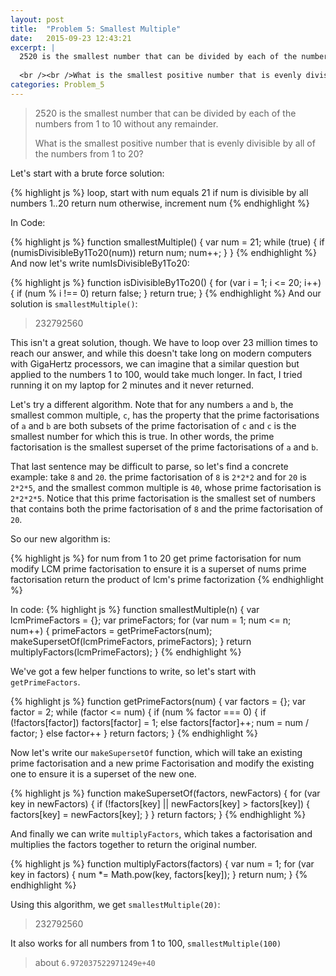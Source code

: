 ```yaml
---
layout: post
title:  "Problem 5: Smallest Multiple"
date:   2015-09-23 12:43:21
excerpt: |
  2520 is the smallest number that can be divided by each of the numbers from 1 to 10 without any remainder.
  
  <br /><br />What is the smallest positive number that is evenly divisible by all of the numbers from 1 to 20?
categories: Problem_5
---
```


> 2520 is the smallest number that can be divided by each of the numbers from 1 to 10 without any remainder.
> 
> What is the smallest positive number that is evenly divisible by all of the numbers from 1 to 20?

Let's start with a brute force solution:

{% highlight js %}
loop, start with num equals 21
  if num is divisible by all numbers 1..20
    return num
  otherwise, increment num
{% endhighlight %}

In Code:

{% highlight js %}
function smallestMultiple() {
  var num = 21;
  while (true) {
    if (numisDivisibleBy1To20(num)) return num;
    num++;
  }
}
{% endhighlight %}
And now let's write numIsDivisibleBy1To20:

{% highlight js %}
function isDivisibleBy1To20() {
  for (var i = 1; i <= 20; i++) {
    if (num % i !== 0) return false;
  }
  return true;
}
{% endhighlight %}
And our solution is `smallestMultiple()`:

> 232792560 

This isn't a great solution, though. We have to loop over 23 million times to reach our answer, and while this doesn't take long on modern computers with GigaHertz processors, we can imagine that a similar question but applied to the numbers 1 to 100, would take much longer. In fact, I tried running it on my laptop for 2 minutes and it never returned. 

Let's try a different algorithm. Note that for any numbers `a` and `b`, the smallest common multiple, `c`, has the property that the prime factorisations of `a` and `b` are both subsets of the prime factorisation of `c` and `c` is the smallest number for which this is true. In other words, the prime factorisation is the smallest superset of the prime factorisations of `a` and `b`. 

That last sentence may be difficult to parse, so let's find a concrete example: take `8` and `20`. the prime factorisation of `8` is `2*2*2` and for `20` is `2*2*5`, and the smallest common multiple is `40`, whose prime factorisation is `2*2*2*5`. Notice that this prime factorisation is the smallest set of numbers that contains both the prime factorisation of `8` and the prime factorisation of `20`.

So our new algorithm is:

{% highlight js %}
for num from 1 to 20
  get prime factorisation for num
  modify LCM prime factorisation to ensure it is a superset of nums prime factorisation
return the product of lcm's prime factorization
{% endhighlight %}

In code:
{% highlight js %}
function smallestMultiple(n) {
  var lcmPrimeFactors = {};
  var primeFactors;
  for (var num = 1; num <= n; num++) {
    primeFactors = getPrimeFactors(num);
    makeSupersetOf(lcmPrimeFactors, primeFactors);
  }
  return multiplyFactors(lcmPrimeFactors);
}
{% endhighlight %}

We've got a few helper functions to write, so let's start with `getPrimeFactors`. 

{% highlight js %}
function getPrimeFactors(num) {
  var factors = {};
  var factor = 2;
  while (factor <= num) {
    if (num % factor === 0) {
      if (!factors[factor]) factors[factor] = 1;
      else factors[factor]++;
      num = num / factor;
    }
    else factor++
  }
  return factors;
}
{% endhighlight %}

Now let's write our `makeSupersetOf` function, which will take an existing prime factorisation and a new prime Factorisation and modify the existing one to ensure it is a superset of the new one.

{% highlight js %}
function makeSupersetOf(factors, newFactors) {
  for (var key in newFactors) {
    if (!factors[key] || newFactors[key] > factors[key]) {
      factors[key] = newFactors[key];
    }
  }
  return factors;
}
{% endhighlight %}

And finally we can write `multiplyFactors`, which takes a factorisation and multiplies the factors together to return the original number.

{% highlight js %}
function multiplyFactors(factors) {
  var num = 1;
  for (var key in factors) {
    num *= Math.pow(key, factors[key]);
  }
  return num;
}
{% endhighlight %}

Using this algorithm, we get `smallestMultiple(20)`:

> 232792560 

It also works for all numbers from 1 to 100, `smallestMultiple(100)`

> about `6.972037522971249e+40`
    
    
    







